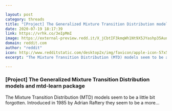 ```yaml
---

layout: post
category: threads
title: "[Project] The Generalized Mixture Transition Distribution models and mtd-learn package"
date: 2020-07-19 18:17:39
link: https://vrhk.co/3eIpMmI
image: https://external-preview.redd.it/X_jCbtIF3kmqWh1Nt9X5JYashp35AunOyQieeUIIEQg.jpg?width=400&height=209.42408377&auto=webp&crop=400:209.42408377,smart&s=0d0c826c90791aefb1f18054ea538f94452c6a86
domain: reddit.com
author: "reddit"
icon: http://www.redditstatic.com/desktop2x/img/favicon/apple-icon-57x57.png
excerpt: "The Mixture Transition Distribution (MTD) models seem to be a little bit forgotten. Introduced in 1985 by Adrian Raftery they seem to be a more..."

---
```


### [Project] The Generalized Mixture Transition Distribution models and mtd-learn package

The Mixture Transition Distribution (MTD) models seem to be a little bit forgotten. Introduced in 1985 by Adrian Raftery they seem to be a more...